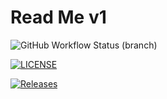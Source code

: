 <h1>Read Me v1</h1>

![GitHub Workflow Status (branch)](https://img.shields.io/github/actions/workflow/status/Chris-Pesic/SWE-Methods-Project/main.yml?branch=master)

[![LICENSE](https://img.shields.io/github/license/Chris-Pesic/SWE-Methods-Project.svg?style=flat-square)](https://github.com/Chris-Pesic/SWE-Methods-Project/blob/master/LICENSE)

[![Releases](https://img.shields.io/github/release/Chris-Pesic/SWE-Methods-Project/all.svg?style=flat-square)](https://github.com/Chris-Pesic/SWE-Methods-Project/releases)


